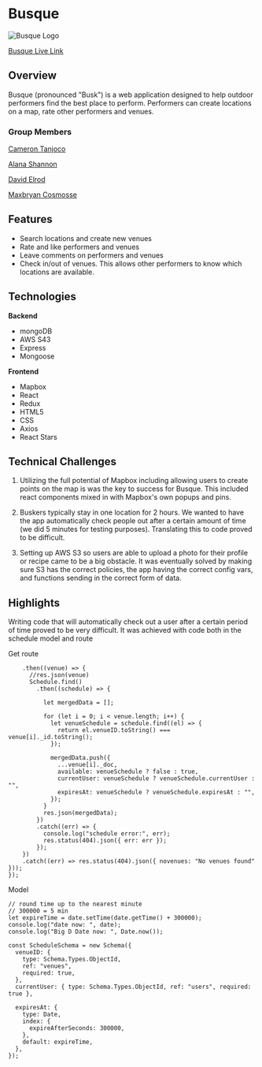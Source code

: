 # Busque

 ![Busque Logo](https://busque-dev.s3-us-west-2.amazonaws.com/cropped+logo.jpg "Optional title")


[Busque Live Link](https://busque-app.herokuapp.com/)



## Overview

Busque (pronounced "Busk") is a web application designed to help outdoor performers find the best place to perform. Performers can create locations on a map, rate other performers and venues. 

### Group Members
[Cameron Tanjoco](https://github.com/HiThereImCam)

[Alana Shannon](https://github.com/alanashannon)

[David Elrod](https://github.com/thedavidelrod)

[Maxbryan Cosmosse](https://github.com/mcosmosse)




## Features
* Search locations and create new venues 
* Rate and like performers and venues
* Leave comments on performers and venues
* Check in/out of venues. This allows other performers to know which locations are available.



## Technologies
**Backend**
* mongoDB
* AWS S43
* Express
* Mongoose

**Frontend**
* Mapbox 
* React
* Redux
* HTML5
* CSS
* Axios
* React Stars 

## Technical Challenges
1. Utilizing the full potential of Mapbox including allowing users to create points on the map is was the key to success for Busque. This included react components mixed in with Mapbox's own popups and pins.

2. Buskers typically stay in one location for 2 hours. We wanted to have the app automatically check people out after a certain amount of time (we did 5 minutes for testing purposes). Translating this to code proved to be difficult. 

3. Setting up AWS S3 so users are able to upload a photo for their profile or recipe came to be a big obstacle. It was eventually solved by making sure S3 has the correct policies, the app having the correct config vars, and functions sending in the correct form of data.

## Highlights

Writing code that will automatically check out a user after a certain period of time proved to be very difficult. It was achieved with code both in the schedule model and route

Get route
```Venue.find()
    .then((venue) => {
      //res.json(venue)
      Schedule.find()
        .then((schedule) => {
      
          let mergedData = [];

          for (let i = 0; i < venue.length; i++) {
            let venueSchedule = schedule.find((el) => {
              return el.venueID.toString() === venue[i]._id.toString();
            });

            mergedData.push({
              ...venue[i]._doc,
              available: venueSchedule ? false : true,
              currentUser: venueSchedule ? venueSchedule.currentUser : "",
              expiresAt: venueSchedule ? venueSchedule.expiresAt : "",
            });
          }
          res.json(mergedData);
        })
        .catch((err) => {
          console.log("schedule error:", err);
          res.status(404).json({ err: err });
        });
    })
    .catch((err) => res.status(404).json({ novenues: "No venues found" }));
});
```
Model
``` let date = new Date();
// round time up to the nearest minute
// 300000 = 5 min
let expireTime = date.setTime(date.getTime() + 300000);
console.log("date now: ", date);
console.log("Big D Date now: ", Date.now());

const ScheduleSchema = new Schema({
  venueID: {
    type: Schema.Types.ObjectId,
    ref: "venues",
    required: true,
  },
  currentUser: { type: Schema.Types.ObjectId, ref: "users", required: true },

  expiresAt: {
    type: Date,
    index: {
      expireAfterSeconds: 300000,
    },
    default: expireTime,
  },
});
 ```
 
 
 
 

